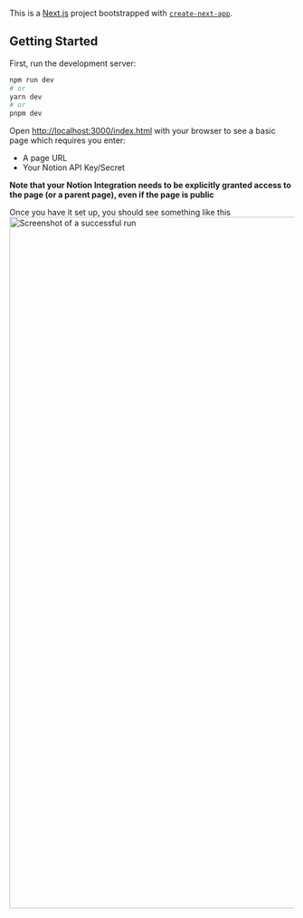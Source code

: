 This is a [Next.js](https://nextjs.org/) project bootstrapped with [`create-next-app`](https://github.com/vercel/next.js/tree/canary/packages/create-next-app).

## Getting Started

First, run the development server:

```bash
npm run dev
# or
yarn dev
# or
pnpm dev
```

Open [http://localhost:3000/index.html](http://localhost:3000/index.html) with your browser to see a basic page which requires you enter:
* A page URL
* Your Notion API Key/Secret

**Note that your Notion Integration needs to be explicitly granted access to the page (or a parent page), even if the page is public**

Once you have it set up, you should see something like this
<img width="1222" alt="Screenshot of a successful run" src="https://github.com/aresnick/notion-to-markdown/assets/14084/dc8ac140-e9db-44dd-932a-159d2b8823fe">
